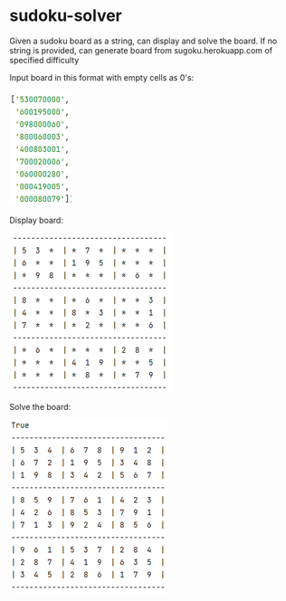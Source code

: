# sudoku-solver
Given a sudoku board as a string, can display and solve the board.
If no string is provided, can generate board from sugoku.herokuapp.com of specified difficulty

Input board in this format with empty cells as 0's:

![input string](https://github.com/ryan-shnitman/sudoku-solver/blob/main/imgs/Capture.PNG?raw=true)

Display board:

![display board](https://github.com/ryan-shnitman/sudoku-solver/blob/main/imgs/cap2.PNG?raw=true)

Solve the board:

![solved baord](https://github.com/ryan-shnitman/sudoku-solver/blob/main/imgs/cap3.PNG?raw=true)
